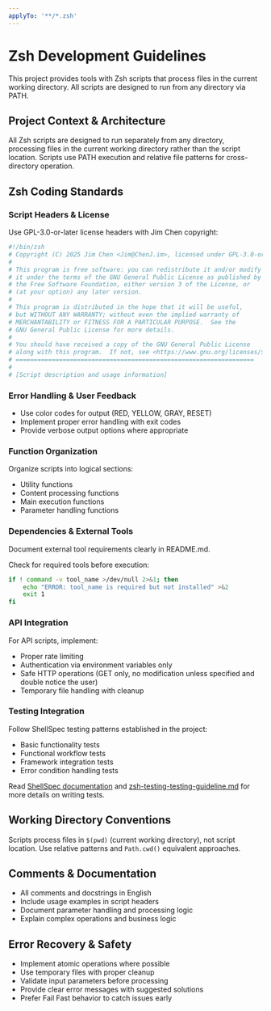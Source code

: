 ```yaml
---
applyTo: '**/*.zsh'
---
```


# Zsh Development Guidelines

This project provides tools with Zsh scripts that process files in the current working directory. All scripts are designed to run from any directory via PATH.

## Project Context & Architecture

All Zsh scripts are designed to run separately from any directory, processing files in the current working directory rather than the script location. Scripts use PATH execution and relative file patterns for cross-directory operation.

## Zsh Coding Standards

### Script Headers & License

Use GPL-3.0-or-later license headers with Jim Chen copyright:

```zsh
#!/bin/zsh
# Copyright (C) 2025 Jim Chen <Jim@ChenJ.im>, licensed under GPL-3.0-or-later
#
# This program is free software: you can redistribute it and/or modify
# it under the terms of the GNU General Public License as published by
# the Free Software Foundation, either version 3 of the License, or
# (at your option) any later version.
#
# This program is distributed in the hope that it will be useful,
# but WITHOUT ANY WARRANTY; without even the implied warranty of
# MERCHANTABILITY or FITNESS FOR A PARTICULAR PURPOSE.  See the
# GNU General Public License for more details.
#
# You should have received a copy of the GNU General Public License
# along with this program.  If not, see <https://www.gnu.org/licenses/>.
# ==================================================================
#
# [Script description and usage information]
```

### Error Handling & User Feedback

- Use color codes for output (RED, YELLOW, GRAY, RESET)
- Implement proper error handling with exit codes
- Provide verbose output options where appropriate

### Function Organization

Organize scripts into logical sections:

- Utility functions
- Content processing functions
- Main execution functions
- Parameter handling functions

### Dependencies & External Tools

Document external tool requirements clearly in README.md.

Check for required tools before execution:

```zsh
if ! command -v tool_name >/dev/null 2>&1; then
    echo "ERROR: tool_name is required but not installed" >&2
    exit 1
fi
```

### API Integration

For API scripts, implement:

- Proper rate limiting
- Authentication via environment variables only
- Safe HTTP operations (GET only, no modification unless specified and double notice the user)
- Temporary file handling with cleanup

### Testing Integration

Follow ShellSpec testing patterns established in the project:

- Basic functionality tests
- Functional workflow tests
- Framework integration tests
- Error condition handling tests

Read [ShellSpec documentation](https://github.com/shellspec/shellspec/raw/refs/heads/master/README.md) and [zsh-testing-testing-guideline.md](../../docs/zsh-testing-guideline.md) for more details on writing tests.

## Working Directory Conventions

Scripts process files in `$(pwd)` (current working directory), not script location. Use relative patterns and `Path.cwd()` equivalent approaches.

## Comments & Documentation

- All comments and docstrings in English
- Include usage examples in script headers
- Document parameter handling and processing logic
- Explain complex operations and business logic

## Error Recovery & Safety

- Implement atomic operations where possible
- Use temporary files with proper cleanup
- Validate input parameters before processing
- Provide clear error messages with suggested solutions
- Prefer Fail Fast behavior to catch issues early
